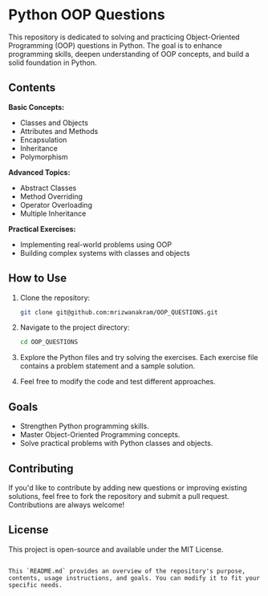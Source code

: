# Python OOP Questions

This repository is dedicated to solving and practicing Object-Oriented Programming (OOP) questions in Python. The goal is to enhance programming skills, deepen understanding of OOP concepts, and build a solid foundation in Python.

## Contents

**Basic Concepts:**
- Classes and Objects
- Attributes and Methods
- Encapsulation
- Inheritance
- Polymorphism

**Advanced Topics:**
- Abstract Classes
- Method Overriding
- Operator Overloading
- Multiple Inheritance

**Practical Exercises:**
- Implementing real-world problems using OOP
- Building complex systems with classes and objects

## How to Use

1. Clone the repository:
   ```bash
   git clone git@github.com:mrizwanakram/OOP_QUESTIONS.git


2. Navigate to the project directory:
   ```bash
   cd OOP_QUESTIONS
   ```

3. Explore the Python files and try solving the exercises. Each exercise file contains a problem statement and a sample solution.

4. Feel free to modify the code and test different approaches.

## Goals

- Strengthen Python programming skills.
- Master Object-Oriented Programming concepts.
- Solve practical problems with Python classes and objects.

## Contributing

If you'd like to contribute by adding new questions or improving existing solutions, feel free to fork the repository and submit a pull request. Contributions are always welcome!

## License

This project is open-source and available under the MIT License.
```

This `README.md` provides an overview of the repository's purpose, contents, usage instructions, and goals. You can modify it to fit your specific needs.
